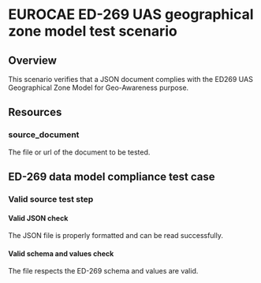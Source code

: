 # EUROCAE ED-269 UAS geographical zone model test scenario

## Overview

This scenario verifies that a JSON document complies with the ED269 UAS Geographical Zone Model for Geo-Awareness purpose.

## Resources

### source_document

The file or url of the document to be tested.

## ED-269 data model compliance test case

### Valid source test step

#### Valid JSON check

The JSON file is properly formatted and can be read successfully.

#### Valid schema and values check

The file respects the ED-269 schema and values are valid.
